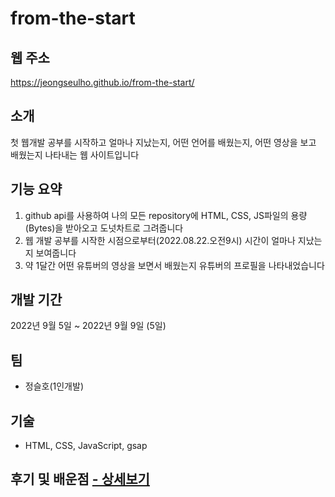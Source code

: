# from-the-start

## 웹 주소

https://jeongseulho.github.io/from-the-start/

## 소개

첫 웹개발 공부를 시작하고 얼마나 지났는지, 어떤 언어를 배웠는지, 어떤 영상을 보고 배웠는지 나타내는 웹 사이트입니다

## 기능 요약

1. github api를 사용하여 나의 모든 repository에 HTML, CSS, JS파일의 용량(Bytes)을 받아오고 도넛차트로 그려줍니다
2. 웹 개발 공부를 시작한 시점으로부터(2022.08.22.오전9시) 시간이 얼마나 지났는지 보여줍니다
3. 약 1달간 어떤 유튜버의 영상을 보면서 배웠는지 유튜버의 프로필을 나타내었습니다

## 개발 기간

2022년 9월 5일 ~ 2022년 9월 9일 (5일)

## 팀

- 정슬호(1인개발)

## 기술

- HTML, CSS, JavaScript, gsap

## 후기 및 배운점 [ - 상세보기](https://velog.io/@wjdtmfgh/%EC%B2%AB-%ED%94%84%EB%A1%9C%EC%A0%9D%ED%8A%B8-%EB%B0%B0%EC%9A%B4%EC%A0%90-%EB%B0%8F-%ED%9B%84%EA%B8%B0)
